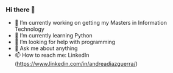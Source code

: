 ### Hi there 👋


- 🔭 I’m currently working on getting my Masters in Information Technology
- 🌱 I’m currently learning Python
- 🤔 I’m looking for help with programming
- 💬 Ask me about anything
- 📫 How to reach me: LinkedIn (https://www.linkedin.com/in/andreadiazguerra/) 

